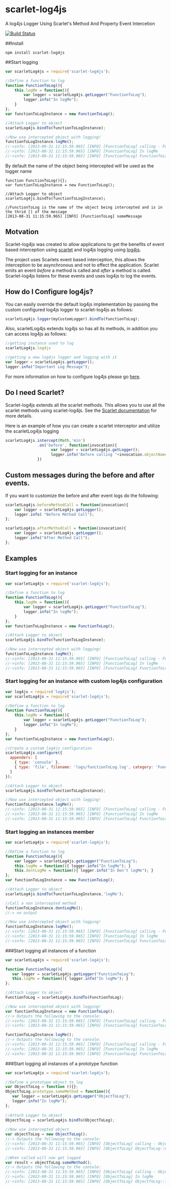 scarlet-log4js
==============

A log4js Logger Using Scarlet's Method And Property Event Intercetion


[![Build Status](https://travis-ci.org/scarletjs/scarlet-log4js.png?branch=master)](https://travis-ci.org/scarletjs/scarlet-log4js)

##Install

`npm install scarlet-log4js`

##Start logging

```javascript
var scarletLog4js = require('scarlet-log4js');

//Define a function to log
function FunctionToLog(){
	this.logMe = function(){ 
		var logger = scarletLog4js.getLogger("FunctionToLog");
		logger.info("In logMe"); 
	}
};
var functionToLogInstance = new FunctionToLog();

//Attach Logger to object
scarletLog4js.bindTo(functionToLogInstance);

//Now use intercepted object with logging!
functionToLogInstance.logMe();
//->info: [2013-08-31 11:15:59.965] [INFO] [FunctionToLog] calling - FunctionToLog::logMe()
//->info: [2013-08-31 11:15:59.965] [INFO] [FunctionToLog] In logMe
//->info: [2013-08-31 11:15:59.965] [INFO] [FunctionToLog] FunctionToLog::logMe() - returned:undefined - execution time(0:0:0.1)
```

By default the name of the object being intercepted will be used as the logger name
```
function FunctionToLog(){};
var functionToLogInstance = new FunctionToLog();

//Attach Logger to object
scarletLog4js.bindTo(functionToLogInstance);

//FunctionToLog is the name of the object being intercepted and is in the thrid [] of the message
[2013-08-31 11:15:59.965] [INFO] [FunctionToLog] someMessage
```

## Motvation

Scarlet-log4js was created to allow applications to get the benefits of event based interception using [scarlet](https://github.com/scarletjs/scarlet) and log4js logging using [log4js](http://log4js.berlios.de/).

The project uses Scarlets event based interception, this allows the interception to be asynchronous and not to effect the application.  Scarlet emits an event *before* a method is called and *after* a method is called.  Scarlet-log4js listens for these events and uses log4js to log the events.

## How do I Configure log4js?

You can easily override the default log4js implementation by passing the custom configured log4js logger to scarlet-log4js as follows:

```javascript
scarletLog4js.logger(myCustomLogger).bindTo(functionToLog);
```

Also, scarletLog4js extends log4js so has all its methods, in addition you can access log4js as follows:

```javascript
//getting instance used to log
scarletLog4js.log4js

//getting a new log4js logger and logging with it
var logger = scarletLog4js.getLogger();
logger.info("Important Log Message");
```

For more information on how to configure log4js please go [here](http://log4js.berlios.de/).

## Do I need Scarlet?

Scarlet-log4js extends all the scarlet methods.  This allows you to use all the scarlet methods using scarlet-log4js.  See the [Scarlet documentation](https://github.com/scarletjs/scarlet)  for more details.

Here is an example of how you can create a scarlet interceptor and utilize the scarletLog4js logging
```javascript
scarletLog4js.intercept(Math,'min')
              .on('before', function(invocation){
					var logger = scarletLog4js.getLogger();
					logger.info("Before calling "+invocation.objectName);
              })
```

## Custom messages during the before and after events.

If you want to customize the before and after event logs do the following:

```javascript
scarletLog4js.beforeMethodCall = function(invocation){
	var logger = scarletLog4js.getLogger();
	logger.info( "Before Method Call");
};

scarletLog4js.afterMethodCall = function(invocation){
	var logger = scarletLog4js.getLogger();
	logger.info("After Method Call");
};
```

## Examples


### Start logging for an instance

```javascript
var scarletLog4js = require('scarlet-log4js');

//Define a function to log
function FunctionToLog(){
	this.logMe = function(){ 
		var logger = scarletLog4js.getLogger("FunctionToLog");
		logger.info("In logMe"); 
	}
};
var functionToLogInstance = new FunctionToLog();

//Attach Logger to object
scarletLog4js.bindTo(functionToLogInstance);

//Now use intercepted object with logging!
functionToLogInstance.logMe();
//->info: [2013-08-31 11:15:59.965] [INFO] [FunctionToLog] calling - FunctionToLog::logMe()
//->info: [2013-08-31 11:15:59.965] [INFO] [FunctionToLog] In logMe
//->info: [2013-08-31 11:15:59.965] [INFO] [FunctionToLog] FunctionToLog::logMe() - returned:undefined - execution time(0:0:0.1)
```

### Start logging for an instance with custom log4js configuration

```javascript
var log4js = require('log4js');
var scarletLog4js = require('scarlet-log4js');

//Define a function to log
function FunctionToLog(){
	this.logMe = function(){ 
		var logger = scarletLog4js.getLogger("FunctionToLog");
		logger.info("In logMe"); 
	}
};
var functionToLogInstance = new FunctionToLog();

//Create a custom log4js configuration
scarletLog4js.configure({
  appenders: [
    { type: 'console' },
    { type: 'file', filename: 'logs/functionToLog.log', category: 'FunctionToLog' }
  ]
});

//Attach Logger to object
scarletLog4js.bindTo(functionToLogInstance);

//Now use intercepted object with logging!
functionToLogInstance.logMe();
//->info: [2013-08-31 11:15:59.965] [INFO] [FunctionToLog] calling - FunctionToLog::logMe()
//->info: [2013-08-31 11:15:59.965] [INFO] [FunctionToLog] In logMe
//->info: [2013-08-31 11:15:59.965] [INFO] [FunctionToLog] FunctionToLog::logMe() - returned:undefined - execution time(0:0:0.1)
```

### Start logging an instances member

```javascript
var scarletLog4js = require('scarlet-log4js');

//Define a function to log
function FunctionToLog(){
	var logger = scarletLog4js.getLogger("FunctionToLog");
	this.logMe = function(){ logger.info("In logMe"); }
	this.dontLogMe = function(){ logger.info("In Don't logMe"); }
};
var functionToLogInstance = new FunctionToLog();

//Attach Logger to object
scarletLog4js.bindTo(functionToLogInstance,'logMe');

//Call a non intercepted method
functionToLogInstance.dontLogMe();
//-> no output

//Now use intercepted object with logging!
functionToLogInstance.logMe();
//->info: [2013-08-31 11:15:59.965] [INFO] [FunctionToLog] calling - FunctionToLog::logMe()
//->info: [2013-08-31 11:15:59.965] [INFO] [FunctionToLog] In logMe
//->info: [2013-08-31 11:15:59.965] [INFO] [FunctionToLog] FunctionToLog::logMe() - returned:undefined - execution time(0:0:0.1)
```

###Start logging all instances of a function

 ```javascript
var scarletLog4js = require('scarlet-log4js');

function FunctionToLog(){
	var logger = scarletLog4js.getLogger("FunctionToLog");
	this.logMe = function(){ logger.info("In logMe"); }
};

//Attach Logger to object
FunctionToLog = scarletLog4js.bindTo(FunctionToLog);

//Now use intercepted object with logging!
var functionToLogInstance = new FunctionToLog();
//-> Outputs the following to the console:
//->info: [2013-08-31 11:15:59.965] [INFO] [FunctionToLog] calling - FunctionToLog::FunctionToLog()
//->info: [2013-08-31 11:15:59.965] [INFO] [FunctionToLog] FunctionToLog::FunctionToLog() - returned:undefined - execution time(0:0:0.1)

functionToLogInstance.logMe();
//-> Outputs the following to the console:
//->info: [2013-08-31 11:15:59.965] [INFO] [FunctionToLog] calling - FunctionToLog::logMe()
//->info: [2013-08-31 11:15:59.965] [INFO] [FunctionToLog] In logMe
//->info: [2013-08-31 11:15:59.965] [INFO] [FunctionToLog] FunctionToLog::logMe() - returned:undefined - execution time(0:0:0.1)
```

###Start logging all instances of a prototype function

 ```javascript
var scarletLog4js = require('scarlet-log4js');
 
//Define a prototype object to log
var ObjectToLog = function (){};
ObjectToLog.prototype.someMethod = function(){ 
	var logger = scarletLog4js.getLogger("ObjectToLog");
	logger.info("In logMe"); 
};
  
//Attach Logger to object
ObjectToLog = scarletLog4js.bindTo(ObjectToLog);
  
//Now use intercepted object 
var objectToLog = new ObjectToLog();
//-> Outputs the following to the console:
//->info: [2013-08-31 11:15:59.965] [INFO] [ObjectToLog] calling - ObjectToLog::ObjectToLog()
//->info: [2013-08-31 11:15:59.965] [INFO] [ObjectToLog] ObjectToLog::ObjectToLog() - returned:undefined - execution time(0:0:0.1)

//When called will now get logged
var result = objectToLog.someMethod();
//-> Outputs the following to the console:
//->info: [2013-08-31 11:15:59.965] [INFO] [ObjectToLog] calling - ObjectToLog::logMe()
//->info: [2013-08-31 11:15:59.965] [INFO] [ObjectToLog] In logMe
//->info: [2013-08-31 11:15:59.965] [INFO] [ObjectToLog] ObjectToLog::logMe() - returned:undefined - execution time(0:0:0.1)
```
